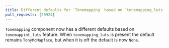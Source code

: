 ```yaml
---
title: Different defaults for `Tonemapping` based on `tonemapping_luts` feature
pull_requests: [20924]
---
```


`Tonemapping` component now has a different defaults based on `tonemappint_luts` feature.
When `tonemapping_luts` is present the default remains `TonyMcMapface`, but when it is off
the default is now `None`.
